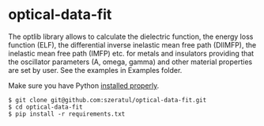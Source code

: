 # optical-data-fit
The optlib library allows to calculate the dielectric function, the energy loss function (ELF), the differential inverse inelastic mean free path (DIIMFP), the inelastic mean free path (IMFP) etc. for metals and insulators providing that the oscillator parameters (A, omega, gamma) and other material properties are set by user.
See the examples in Examples folder.

Make sure you have Python [installed properly](https://docs.python-guide.org/).
```
$ git clone git@github.com:szeratul/optical-data-fit.git
$ cd optical-data-fit
$ pip install -r requirements.txt
```
